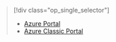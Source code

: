 > [!div class="op_single_selector"]
> * [Azure Portal](../articles/storage/storage-monitoring-diagnosing-troubleshooting.md)
> * [Azure Classic Portal](../articles/storage/storage-monitoring-diagnosing-troubleshooting-classic-portal.md)
> 
> 

